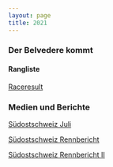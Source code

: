 ```yaml
---
layout: page
title: 2021
---
```


### Der Belvedere kommt


#### Rangliste
[Raceresult](https://my.raceresult.com/162085/)

### Medien und Berichte
[Südostschweiz Juli](https://drive.google.com/file/d/1jcnDmbX2c_UHh7RBZCLjiwin9NvhZDLE/view?usp=sharing)

[Südostschweiz Rennbericht](https://drive.google.com/file/d/1nrxxPAoVN0QrM1jC1TIqAnxUcORzVbTK/view?usp=sharing)

[Südostschweiz Rennbericht II](https://drive.google.com/file/d/1nrxxPAoVN0QrM1jC1TIqAnxUcORzVbTK/view?usp=sharing)